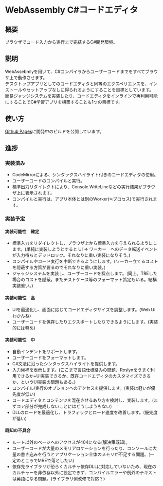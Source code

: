 # WebAssembly C#コードエディタ

## 概要
ブラウザでコード入力から実行まで完結するC#開発環境。

## 説明
WebAssebmlyを用いて、C#コンパイラからユーザーコードまでをすべてブラウザ上で動作させます。<br>
デスクトップアプリとしてのコードエディタと同等のエクスペリエンスを、インストールやセットアップなしに得られるようにすることを目標としています。<br>
簡易ジャッジシステムを実装したり、コードエディタをインラインで再利用可能にすることでC#学習アプリを構築することも1つの目標です。

## 使い方
[Github Pages](https://2427dkusiro.github.io/WasmCSharpEditor/)に開発中のビルドを公開しています。

## 進捗

### 実装済み
+ CodeMirrorによる、シンタックスハイライト付きのコードエディタの使用。
+ ユーザーコードのコンパイルと実行。
+ 標準出力リダイレクトにより、Console.WriteLineなどの実行結果がブラウザ上に表示されます。
+ コンパイルと実行は、アプリ本体とは別のWorker(≒プロセス)で実行されます。

### 実装予定

#### 実装可能性　確定
+ 標準入力をリダイレクトし、ブラウザ上から標準入力を与えられるようにします。(単純に実装しようとすると UI => ワーカー　へのデータ転送イベントが入力待ちとデッドロック。それなりに重い実装になりそう。)
+ コンパイルやコード実行を中断できるようにします。(ワーカー立てるコストを隠蔽する方策が要るのでそれなりに重い実装。)
+ ジャッジシステムを実装し、ユーザーコードを採点します。(同上。TREした場合のコストを隠蔽。またテストケース等のフォーマット策定もいる。結構実装重い。)

#### 実装可能性　高
+ UIを最適化し、画面に応じてコードエディタサイズを調整します。(Web UIわかんね)
+ ユーザーコードを保存したりエクスポートしたりできるようにします。(実装的には軽め)

#### 実装可能性　中
+ 自動インデントをサポートします。
+ ユーザーコードをフォーマットします。
+ C#文法に沿ったシンタックスハイライトを提供します。
+ 入力候補を表示します。(ここまで言語仕様絡みの問題、Roslynをうまく利用できるか+UI実装できるか、既存コードエディタのカスタマイズできるか、というUI実装の問題もある。)
+ コンパイル/実行のオプションへのアクセスを提供します。(実装は軽いが優先度が低い)
+ コードエディタとコンテンツを混在させるあり方を検討し、実装します。(まずコア部分が完成しないことにはどうしようもない)
+ DLLのロードを最適化し、トラフィックとロード速度を改善します。(優先度が低い)

#### 既知の不具合
+ ルート以外のページへのアクセスが404になる(解決策既知)。
+ ユーザーコードが大量のメモリアロケーションを行ったり、コンソールに大量の書き込みを行うとアプリケーション全体のメモリが不足する問題。(一定のところでMREで落としたい)
+ 依存先ライブラリが恐らくカルチャ依存DLLに対応していないため、現在のカルチャーを非依存以外に設定できず、コンパイルエラーや例外のテキストは英語になる問題。(ライブラリ側改修で対応？)

